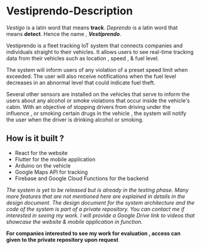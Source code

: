 # Vestiprendo-Description
*Vestigo* is a latin word that means **track**. *Deprendo* is a latin word that means **detect**. Hence the name , ***Vestiprendo***. 

Vestiprendo is a fleet tracking IoT system that connects companies and individuals straight to their vehicles. It allows users to see real-time tracking data from their vehicles such as location , speed , & fuel level. 

The system will inform users of any violation of a preset speed limit when exceeded. The user will also receive notifications when the fuel level decreases in an abnormal level that could indicate fuel theft. 

Several other sensors are installed on the vehicles that serve to inform the users about any alcohol or smoke violations that occur inside the vehicle's cabin. With an objective of stopping drivers from driving under the influence , or smoking certain drugs in the vehicle , the system will notify the user when the driver is drinking alcohol or smoking. 

## How is it built ?
- React for the website
- Flutter for the mobile application 
- Arduino on the vehicle
- Google Maps API for tracking
- Firebase and Google Cloud Functions for the backend

*The system is yet to be released but is already in the testing phase. Many more features that are not mentioned here are explained in details in the design document. The design document for the system architecture and the code of the system is part of a private repository. You can contact me if interested in seeing my work. I will provide a Google Drive link to videos that showcase the website & mobile application in function.*

**For companies interested to see my work for evaluation , access can given to the private repository upon request** 
